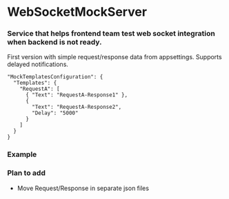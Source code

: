 # WebSocketMockServer

### Service that helps frontend team test web socket integration when backend is not ready.

First version with simple request/response data from appsettings.
Supports delayed notifications.

```
"MockTemplatesConfiguration": {
  "Templates": {
    "RequestA": [
      { "Text": "RequestA-Response1" },
      {
        "Text": "RequestA-Response2",
        "Delay": "5000"
      }
    ]
  }
}
```

### Example



### Plan to add
* Move Request/Response in separate json files
